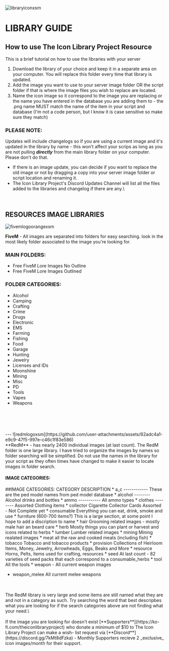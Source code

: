 ![libraryiconxsm](https://github.com/user-attachments/assets/31390ce3-d122-40fe-b69d-2b23c22cd500)
# LIBRARY GUIDE

## How to use The Icon Library Project Resource

This is a brief tutorial on how to use the libraries with your server

1. Download the library of your choice and keep it in a separate area on your computer. You will replace this folder every time that library is updated.
2. Add the image you want to use to your server image folder OR the script folder if that is where the image files you wish to replace are located.
3. Name the icon image so it correspond to the image you are replacing or the name you have entered in the database you are adding them to - the .png name MUST match the name of the item in your script and database (I'm not a code person, but I know it is case sensitive so make sure they match)

### **PLEASE NOTE:**

Updates will include changelogs so if you are using a current image and it's updated in the library by name - this won't affect your scrips as long as you are not pulling _**directly**_ from the main library folder on your computer. Please don't do that.

* If there is an image update, you can decide if you want to replace the old image or not by dragging a copy into your server image folder or script location and renaming it.
* The Icon Library Project's Discord Updates Channel will list all the files added to the libraries and changelog if there are any.\
<br/>

## RESOURCES IMAGE LIBRARIES

![fivemlogoorangexsm](https://github.com/user-attachments/assets/010b6511-ca50-4ef5-970f-f93f5b1211b2)

**FiveM** - All images are separated into folders for easy searching. look in the most likely folder associated to the image you're looking for.<br/>

### **MAIN FOLDERS:**
* Free FiveM Lore Images No Outline
* Free FiveM Lore Images Outlined

### **FOLDER CATEGORIES:**
* Alcohol
* Camping
* Crafting
* Crime
* Drugs
* Electronic
* EMS
* Farming
* Fishing
* Food
* Garage
* Hunting
* Jewelry
* Licenses and IDs
* Moonshine
* Mining
* Misc
* PD
* Tools
* Vapes
* Weapons
<br/>
<br/>
<br/>
<br/>
---
![redmlogoxsm](https://github.com/user-attachments/assets/62adc4a1-e9c9-47f5-997e-c46c1f83e586)


<br/>
**RedM** - has nearly 2400 individual images (at last count). The RedM folder is one large library. I have tried to organize the images by names so folder searching will be simplified. Do not use the names in the library for your script as they often times have changed to make it easier to locate images in folder search.


#### IMAGE CATEGORIES:

##IMAGE CATEGORIES:
    CATEGORY	        DESCRIPTION
    * a_c ------------  These are the ped model names from ped model database
    * alcohol --------  Alcohol drinks and bottles
    * ammo -----------  All ammo types
    * clothes --------  Assorted Clothing items
    * collector	Cigarette Collector Cards Assorted - Not Complete yet
    * consumable	Everything you can eat, drink, smoke and use
    * furniture (600-700 items?)	This is a large section, at some point I hope to add a discription to name
    * hair	Grooming related images - mostly male hair an beard care
    * herb	Mostly things you can plant or harvest and icons related to herbs
    * lumber	Lumber related images
    * mining	Mining realated images
    * meat	all the raw and cooked meats (including fish)
    * tobacco	Tobacco and tobacco products
    * provision	Collections of Heirloom Items, Money, Jewelry, Arrowheads, Eggs, Beaks and More
    * resource	Horns, Pelts, items used for crafting, resources
    * seed	At last count - 82 varieties of seed packs that each correspond to a consumable_herbs
    * tool	All the tools
    * weapon - All current weapon images
* weapon_melee	All current melee weapons
<br/>
<br/>  
The RedM library is very large and some items are still named what they are and not in a category as such. Try searching the word that best descripbes what you are looking for
if the search categories above are not finding what your need.\
<br/>
<br/>
If the image you are looking for doesn't exist [**Supporters**](https://ko-fi.com/theiconlibraryproject) who donate a minimum of $10 to The Icon Library Project can make a wish-
list request via [**Discord**](https://discord.gg/7kMt8dFzka) - Monthly Supporters recieve 2 _exclusive_ icon images/month for their support.
